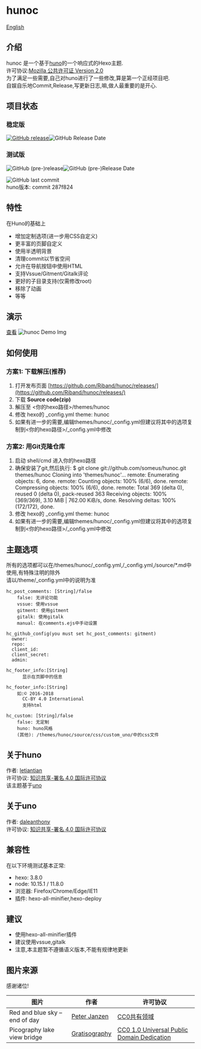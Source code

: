 # hunoc

[English](./README.md)

## 介绍

hunoc 是一个基于[huno](https://github.com/letiantian/huno/)的一个响应式的Hexo主题.  
许可协议:[Mozilla 公共许可证 Version 2.0](https://www.mozilla.org/en-US/MPL/2.0/)  
为了满足一些需要,自己对huno进行了一些修改,算是第一个正经项目吧.  
自娱自乐地Commit,Release,写更新日志,嘛,做人最重要的是开心.  

## 项目状态

### 稳定版

[![GitHub release](https://img.shields.io/github/release/Riband/hunoc.svg?style=flat-square)](https://github.com/Riband/hunoc/releases/)![GitHub Release Date](https://img.shields.io/github/release-date/Riband/hunoc.svg?style=flat-square)  

### 测试版

![GitHub (pre-)release](https://img.shields.io/github/release/Riband/hunoc/all.svg?style=flat-square)![GitHub (pre-)Release Date](https://img.shields.io/github/release-date-pre/Riband/hunoc.svg?style=flat-square)  

![GitHub last commit](https://img.shields.io/github/last-commit/Riband/hunoc.svg?style=flat-square)  
huno版本: commit 287f824  

## 特性

在Huno的基础上

* 增加定制选项(进一步用CSS自定义)
* 更丰富的页脚自定义
* 使用半透明背景
* 清理commit以节省空间
* 允许在导航按钮中使用HTML  
* 支持Vssue/Gitment/Gitalk评论
* 更好的子目录支持(仅需修改root)
* 移除了动画
* 等等

## 演示

[查看](https://riband.github.io/hunoc-demo/)
![hunoc Demo Img](https://riband.github.io/RiBase/hunoc-demo/demo.jpg)  

## 如何使用

### 方案1: 下载解压(推荐)

1. 打开发布页面 [https://github.com/Riband/hunoc/releases/](https://github.com/Riband/hunoc/releases/)
2. 下载 **Source code(zip)**
3. 解压至  &lt;你的hexo路径&gt;/themes/hunoc
4. 修改 hexo的 _config.yml
    theme: hunoc
5. 如果有进一步的需要,编辑themes/hunoc/_config.yml但建议将其中的选项复制到&lt;你的hexo路径&gt;/_config.yml中修改

### 方案2: 用Git克隆仓库

1. 启动 shell/cmd 进入你的hexo路径
2. 确保安装了git,然后执行:
    $ git clone git://github.com/someus/hunoc.git themes/hunoc
    Cloning into 'themes/hunoc'...
    remote: Enumerating objects: 6, done.
    remote: Counting objects: 100% (6/6), done.
    remote: Compressing objects: 100% (6/6), done.
    remote: Total 369 (delta 0), reused 0 (delta 0), pack-reused 363
    Receiving objects: 100% (369/369), 3.10 MiB | 762.00 KiB/s, done.
    Resolving deltas: 100% (172/172), done.
3. 修改 hexo的 _config.yml
    theme: hunoc
4. 如果有进一步的需要,编辑themes/hunoc/_config.yml但建议将其中的选项复制到&lt;你的hexo路径&gt;/_config.yml中修改

## 主题选项

所有的选项都可以在/themes/hunoc/_config.yml,/_config.yml,/source/*.md中使用,有特殊注明的除外  
请以/theme/_config.yml中的说明为准  

    hc_post_comments: [String]/false
        false: 无评论功能  
        vssue: 使用vssue
        gitment: 使用gitment
        gitalk: 使用gitalk
        manual: 在comments.ejs中手动设置  

    hc_github_config(you must set hc_post_comments: gitment)
      owner:
      repo:
      client_id:
      client_secret:
      admin:

    hc_footer_info:[String]
          显示在页脚中的信息

    hc_footer_info:[String]
        如:© 2016-2018  
          CC-BY 4.0 International  
          支持html

    hc_custom: [String]/false
        false: 无定制
        huno: huno风格
        (其他): /themes/hunoc/source/css/custom_uno/中的css文件

## 关于huno

作者: [letiantian](https://github.com/letiantian/)  
许可协议: [知识共享-署名 4.0 国际许可协议](http://creativecommons.org/licenses/by/4.0/)  
该主题基于[uno](https://github.com/daleanthony/uno/)  

## 关于uno

作者: [daleanthony](https://github.com/daleanthony/)  
许可协议: [知识共享-署名 4.0 国际许可协议](http://creativecommons.org/licenses/by/4.0/)  

## 兼容性

在以下环境测试基本正常:

* hexo: 3.8.0
* node: 10.15.1 / 11.8.0
* 浏览器: Firefox/Chrome/Edge/IE11
* 插件: hexo-all-minifier,hexo-deploy

## 建议

* 使用hexo-all-minifier插件
* 建议使用vssue,gitalk
* 注意,本主题暂不遵循语义版本,不能有规律地更新

## 图片来源

感谢诸位!  

|图片|作者|许可协议|
|---|---|---|
|Red and blue sky – end of day|[Peter Janzen](https://cc0.photo/author/peter/)|[CC0共有领域](https://creativecommons.org/publicdomain/zero/1.0/)|
|Picography lake view bridge|[Gratisography](https://gratisography.com/)|[CC0 1.0 Universal Public Domain Dedication](https://creativecommons.org/publicdomain/zero/1.0/)|